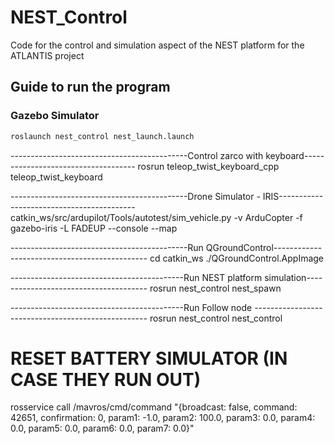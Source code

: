 # NEST_Control
Code for the control and simulation aspect of the NEST platform for the ATLANTIS project


## Guide to run the program

### Gazebo Simulator
```bash
roslaunch nest_control nest_launch.launch
```

--------------------------------------------Control zarco with keyboard------------------------------------
rosrun teleop_twist_keyboard_cpp teleop_twist_keyboard

--------------------------------------------Drone Simulator - IRIS------------------------------------------
catkin_ws/src/ardupilot/Tools/autotest/sim_vehicle.py -v ArduCopter -f gazebo-iris -L FADEUP --console --map

--------------------------------------------Run QGroundControl----------------------------------------------
cd catkin_ws
./QGroundControl.AppImage

-------------------------------------------Run NEST platform simulation--------------------------------------
rosrun nest_control nest_spawn

-------------------------------------------Run Follow node ---------------------------------------------------
rosrun nest_control nest_control

# RESET BATTERY SIMULATOR (IN CASE THEY RUN OUT)
rosservice call /mavros/cmd/command "{broadcast: false, command: 42651, confirmation: 0, param1: -1.0, param2: 100.0, param3: 0.0, param4: 0.0, param5: 0.0, param6: 0.0, param7: 0.0}"

